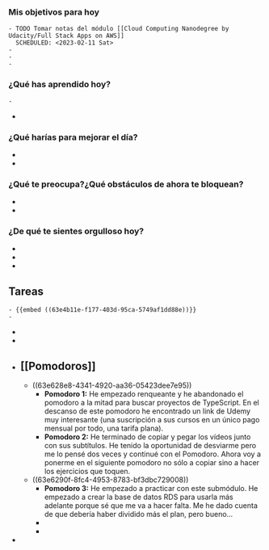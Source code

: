 ### Mis objetivos para hoy
	- TODO Tomar notas del módulo [[Cloud Computing Nanodegree by Udacity/Full Stack Apps on AWS]]
	  SCHEDULED: <2023-02-11 Sat>
	-
	-
	-
### ¿Qué has aprendido hoy?
	-
-
### ¿Qué harías para mejorar el día?
-
-
### ¿Qué te preocupa?¿Qué obstáculos de ahora te bloquean?
-
-
### ¿De qué te sientes orgulloso hoy?
-
-
-
## Tareas
	- {{embed ((63e4b11e-f177-403d-95ca-5749af1dd88e))}}
	-
-
-
- ## [[Pomodoros]]
	- ((63e628e8-4341-4920-aa36-05423dee7e95))
		- **Pomodoro 1:** He empezado renqueante y he abandonado el pomodoro a la mitad para buscar proyectos de TypeScript. En el descanso de este pomodoro he encontrado un link de Udemy muy interesante (una suscripción a sus cursos en un único pago mensual por todo, una tarifa plana).
		- **Pomodoro 2:** He terminado de copiar y pegar los vídeos junto con sus subtítulos. He tenido la oportunidad de desviarme pero me lo pensé dos veces y continué con el Pomodoro. Ahora voy a ponerme en el siguiente pomodoro no sólo a copiar sino a hacer los ejercicios que toquen.
	- ((63e6290f-8fc4-4953-8783-bf3dbc729008))
		- **Pomodoro 3:** He empezado a practicar con este submódulo. He empezado a crear la base de datos RDS para usarla más adelante porque sé que me va a hacer falta. Me he dado cuenta de que debería haber dividido más el plan, pero bueno...
		-
		-
-